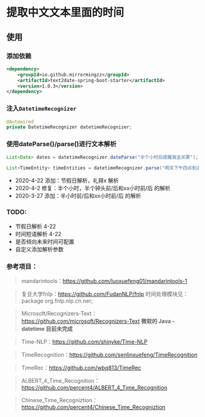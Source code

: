 # 提取中文文本里面的时间
## 使用
### 添加依赖
```xml
<dependency>
    <groupId>io.github.mirrormingzz</groupId>
    <artifactId>text2date-spring-boot-starter</artifactId>
    <version>1.0.3</version>
</dependency>
```
### 注入`DatetimeRecognizer`
```java
@Autowired
private DatetimeRecognizer datetimeRecognizer;
```
### 使用dateParse()/parse()进行文本解析
```java
List<Date> dates = datetimeRecognizer.dateParse("半个小时后提醒我去买票");

List<TimeEntity> timeEntities = datetimeRecognizer.parse("明天下午四点到五点去看电影");
```

- 2020-4-22 添加：节假日解析，礼拜x 解析
- 2020-4-2 修复：半个小时，半个钟头前/后和xx小时前/后 的解析
- 2020-3-27 添加：半小时前/后和xx小时前/后 的解析

### TODO:
- 节假日解析 4-22
- 时间短语解析 4-22
- 是否倾向未来时间可配置
- 自定义添加解析参数

### 参考项目：
> mandarintools：https://github.com/luoxuefeng01/mandarintools-1

> 复旦大学fnlp：https://github.com/FudanNLP/fnlp
时间处理模块见：package org.fnlp.nlp.cn.ner;

> Microsoft/Recognizers-Text：https://github.com/microsoft/Recognizers-Text
> **微软的 Java - datetime 目前未完成**

> Time-NLP：https://github.com/shinyke/Time-NLP

> TimeRecognition：https://github.com/senlinxuefeng/TimeRecognition

> TimeRec：https://github.com/wbq813/TimeRec

> ALBERT_4_Time_Recognition：https://github.com/percent4/ALBERT_4_Time_Recognition

> Chinese_Time_Recogniztion：https://github.com/percent4/Chinese_Time_Recogniztion
